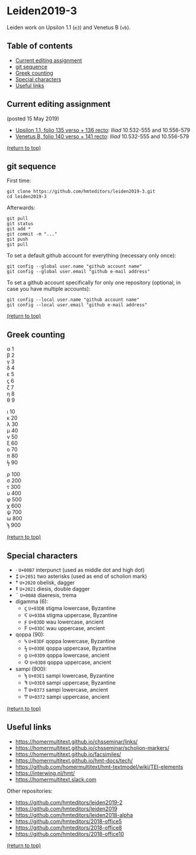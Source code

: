 # Leiden2019-3
Leiden work on Upsilon 1.1 (`e3`) and Venetus B (`vb`).

## Table of contents
* [Current editing assignment](https://github.com/hmteditors/leiden2019-3#current-editing-assignment)
* [git sequence](https://github.com/hmteditors/leiden2019-3#git-sequence)
* [Greek counting](https://github.com/hmteditors/leiden2019-3#greek-counting)
* [Special characters](https://github.com/hmteditors/leiden2019-3#special-characters)
* [Useful links](https://github.com/hmteditors/leiden2019-3#useful-links)

## Current editing assignment
(posted 15 May 2019)

* [Upsilon 1.1, folio 135 verso + 136 recto](http://www.homermultitext.org/ict2/?urn=urn:cite2:hmt:e3bifolio.v1:E3_135v_136r): *Iliad* 10.532-555 and 10.556-579
* [Venetus B, folio 140 verso + 141 recto](http://www.homermultitext.org/ict2/?urn=urn:cite2:hmt:vbbifolio.v1:vb_140v_141r): *Iliad* 10.532-555 and 10.556-579

[(return to top)](https://github.com/hmteditors/leiden2019-3#leiden2019-3)

## git sequence
First time:
```
git clone https://github.com/hmteditors/leiden2019-3.git
cd leiden2019-3
```

Afterwards:
```
git pull
git status
git add *
git commit -m "..."
git push
git pull
```

To set a default github account for everything (necessary only once):
```
git config --global user.name "github account name"
git config --global user.email "github e-mail address"
```

To set a github account specifically for only one repository (optional, in case you have multiple accounts):
```
git config --local user.name "github account name"
git config --local user.email "github e-mail address"
```

[(return to top)](https://github.com/hmteditors/leiden2019-3#leiden2019-3)

## Greek counting
α 1 \
β 2 \
γ 3 \
δ 4 \
ε 5 \
ϛ 6 \
ζ 7 \
η 8 \
θ 9

ι 10 \
κ 20 \
λ 30 \
μ 40 \
ν 50 \
ξ 60 \
ο 70 \
π 80 \
ϟ 90

ρ 100 \
σ 200 \
τ 300 \
υ 400 \
φ 500 \
χ 600 \
ψ 700 \
ω 800 \
ϡ 900

[(return to top)](https://github.com/hmteditors/leiden2019-3#leiden2019-3)

## Special characters
* · `U+00B7` interpunct (used as middle dot and high dot)
* ⁑ `U+2051` two asterisks (used as end of scholion mark)
* † `U+2020` obelisk, dagger
* ‡ `U+2021` diesis, double dagger
* ¨ `U+00A8` diaeresis, trema
* digamma (6):
  * ϛ `U+03DB` stigma lowercase, Byzantine
  * Ϛ `U+03DA` stigma uppercase, Byzantine
  * ϝ `U+03DD` wau lowercase, ancient
  * Ϝ `U+03DC` wau uppercase, ancient
* qoppa (90):
  * Ϟ `U+03DF` qoppa lowercase, Byzantine
  * ϟ `U+03DE` qoppa uppercase, Byzantine
  * ϙ `U+03D9` qoppa lowercase, ancient
  * Ϙ `U+03D8` qoppa uppercase, ancient
* sampi (900):
  * ϡ `U+03E1` sampi lowercase, Byzantine
  * Ϡ `U+03E0` sampi uppercase, Byzantine
  * ͳ `U+0373` sampi lowercase, ancient
  * Ͳ `U+0372` sampi uppercase, ancient

[(return to top)](https://github.com/hmteditors/leiden2019-3#leiden2019-3)

## Useful links
* https://homermultitext.github.io/chsseminar/links/
* https://homermultitext.github.io/chsseminar/scholion-markers/
* https://homermultitext.github.io/facsimiles/
* https://homermultitext.github.io/hmt-docs/tech/
* https://github.com/homermultitext/hmt-textmodel/wiki/TEI-elements
* https://interwing.nl/hmt/
* https://homermultitext.slack.com

Other repositories:
* https://github.com/hmteditors/leiden2019-2
* https://github.com/hmteditors/leiden2019
* https://github.com/hmteditors/leiden2018-alpha
* https://github.com/hmteditors/2018-office5
* https://github.com/hmteditors/2018-office8
* https://github.com/hmteditors/2018-office10

[(return to top)](https://github.com/hmteditors/leiden2019-3#leiden2019-3)

